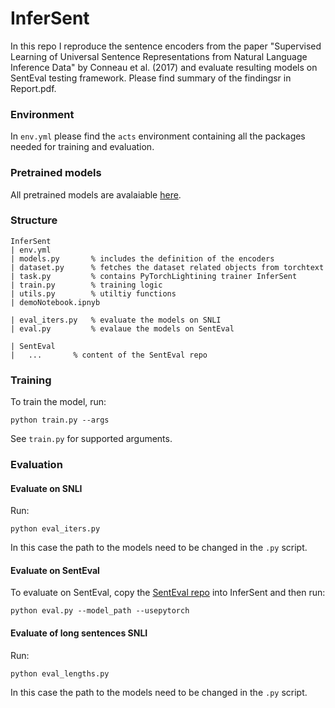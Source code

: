 # InferSent
In this repo I reproduce the sentence encoders from the paper "Supervised Learning of Universal Sentence Representations from Natural Language Inference Data" by Conneau et al. (2017) and evaluate resulting models on SentEval testing framework. Please find summary of the findingsr in Report.pdf.

### Environment 
In ``env.yml`` please find the ``acts`` environment containing all the packages needed for training and evaluation.

### Pretrained models
All pretrained models are avalaiable [here](https://drive.google.com/drive/folders/1OJ8vpZthCWl77e-BRqemUATmQO5qmp74?usp=sharing).

### Structure 

```
InferSent
| env.yml
| models.py       % includes the definition of the encoders
| dataset.py      % fetches the dataset related objects from torchtext
| task.py         % contains PyTorchLightining trainer InferSent
| train.py        % training logic
| utils.py        % utiltiy functions
| demoNotebook.ipnyb

| eval_iters.py   % evaluate the models on SNLI 
| eval.py         % evalaue the models on SentEval

| SentEval
|   ...       % content of the SentEval repo

```

### Training
To train the model, run:

`python train.py --args`

See `train.py` for supported arguments.

### Evaluation

#### Evaluate on SNLI
Run:

`python eval_iters.py`

In this case the path to the models need to be changed in the `.py` script.


#### Evaluate on SentEval
To evaluate on SentEval, copy the [SentEval repo](https://github.com/facebookresearch/SentEval) into InferSent and then run:

`python eval.py --model_path --usepytorch`

#### Evaluate of long sentences SNLI
Run:

`python eval_lengths.py`

In this case the path to the models need to be changed in the `.py` script.
